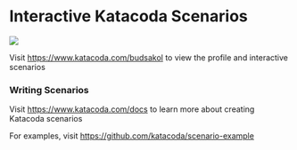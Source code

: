 # Interactive Katacoda Scenarios

[![](http://shields.katacoda.com/katacoda/budsakol/count.svg)](https://www.katacoda.com/budsakol "Get your profile on Katacoda.com")

Visit https://www.katacoda.com/budsakol to view the profile and interactive scenarios

### Writing Scenarios
Visit https://www.katacoda.com/docs to learn more about creating Katacoda scenarios

For examples, visit https://github.com/katacoda/scenario-example
